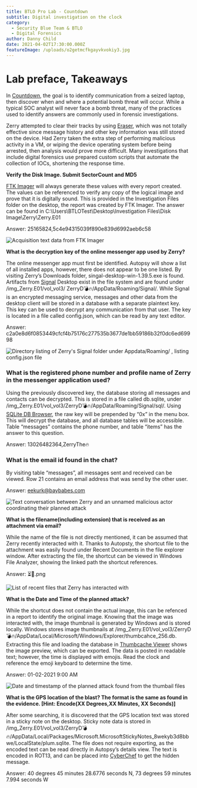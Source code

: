 ```yaml
---
title: BTLO Pro Lab - Countdown
subtitle: Digital investigation on the clock
category:
  - Security Blue Team & BTLO
  - Digital Forensics
author: Danny Child
date: 2021-04-02T17:30:00.000Z
featureImage: /uploads/o2getmcfkgayvkvokiy3.jpg
---
```

# **Lab preface, Takeaways**

In [Countdown](https://blueteamlabs.online/home/investigation/1), the goal is to identify communication from a seized laptop, then discover when and where a potential bomb threat will occur. While a typical SOC analyst will never face a bomb threat, many of the practices used to identify answers are commonly used in forensic investigations.

Zerry attempted to clear their tracks by using [Eraser](https://eraser.heidi.ie/download/), which was not totally effective since message history and other key information was still stored on the device. Had Zerry taken the extra step of performing malicious activity in a VM, or wiping the device operating system before being arrested, then analysis would prove more difficult. Many investigations that include digital forensics use prepared custom scripts that automate the collection of IOCs, shortening the response time.

**Verify the Disk Image. Submit SectorCount and MD5**

[FTK Imager](https://accessdata.com/products-services/forensic-toolkit-ftk/ftkimager) will always generate these values with every report created. The values can be referenced to verify any copy of the logical image and prove that it is digitally sound. This is provided in the Investigation Files folder on the desktop, the report was created by FTK Imager. The answer can be found in C:\Users\BTLOTest\Desktop\Investigation Files\Disk Image\Zerry\Zerry.E01

Answer: 25165824,5c4e94315039f890e839d6992aeb6c58

![Acquisition text data from FTK Imager](/uploads/zerry-image-info.png)

**What is the decryption key of the online messenger app used by Zerry?**

The online messenger app must first be identified. Autopsy will show a list of all installed apps, however, there does not appear to be one listed. By visiting Zerry’s Downloads folder, singal-desktop-win-1.39.5.exe is found. Artifacts from [Signal](https://signal.org/en/) Desktop exist in the file system and are found under /img_Zerry.E01/vol_vol3/ ZerryD💣🔥/AppData/Roaming/Signal/. While Signal is an encrypted messaging service, messages and other data from the desktop client will be stored in a database with a separate plaintext key. This key can be used to decrypt any communication from that user. The key is located in a file called config.json, which can be read by any text editor.

Answer: c2a0e8d6f0853449cfcf4b75176c277535b3677de1bb59186b32f0dc6ed69998

![Directory listing of Zerry's Signal folder under Appdata/Roaming/ , listing config.json file](/uploads/screenshot-2021-03-23-170831.jpg)

### **What is the registered phone number and profile name of Zerry in the messenger application used?**

Using the previously discovered key, the database storing all messages and contacts can be decrypted. This is stored in a file called db.sqlite, under /img_Zerry.E01/vol_vol3/ZerryD💣🔥/AppData/Roaming/Signal/sql/. Using [SQLite DB Browser](https://sqlitebrowser.org/), the raw key will be prepended by “0x” in the menu box. This will decrypt the database, and all database tables will be accessible. Table “messages” contains the phone number, and table “items” has the answer to this question.

Answer: 13026482364,ZerryThe🔥

### **What is the email id found in the chat?**

By visiting table “messages”, all messages sent and received can be viewed. Row 21 contains an email address that was send by the other user.

Answer: eekurk@baybabes.com

![Text conversation between Zerry and an unnamed malicious actor coordinating their planned attack](/uploads/screenshot-2021-03-23-171514.jpg)

**What is the filename(including extension) that is received as an attachment via email?**

While the name of the file is not directly mentioned, it can be assumed that Zerry recently interacted with it. Thanks to Autopsty, the shortcut file to the attachment was easily found under Recent Documents in the file explorer window. After extracting the file, the shortcut can be viewed in Windows File Analyzer, showing the linked path the shortcut references.

Answer: ⏳📅.png

![List of recent files that Zerry has interacted with](/uploads/screenshot-2021-03-23-170329.jpg)

**What is the Date and Time of the planned attack?**

While the shortcut does not contain the actual image, this can be refenced in a report to identify the original image. Knowing that the image was interacted with, the image thumbnail is generated by Windows and is stored locally. Windows stores image thumbnails at /img_Zerry.E01/vol_vol3/ZerryD💣🔥/AppData/Local/Microsoft/Windows/Explorer/thumbcahce_256.db. Extracting this file and loading the database in [Thumbcache Viewer](https://thumbcacheviewer.github.io/) shows the image preview, which can be exported. The data is posted in readable text; however, the time is displayed with emojis. Read the clock and reference the emoji keyboard to determine the time.

Answer: 01-02-2021 9:00 AM

![Date and timestamp of the planned attack found from the thumbail files](/uploads/screenshot-2021-04-02-031714.jpg)

**What is the GPS location of the blast? The format is the same as found in the evidence. \[Hint: Encode(XX Degrees,XX Minutes, XX Seconds)]**

After some searching, it is discovered that the GPS location text was stored in a sticky note on the desktop. Sticky note data is stored in /img_Zerry.E01/vol_vol3/ZerryD💣🔥/AppData/Local/Packages/Microsoft.MicrosoftStickyNotes_8wekyb3d8bbwe/LocalState/plum.sqlite. The file does not require exporting, as the encoded text can be read directly in Autopsy’s details view. The text is encoded in ROT13, and can be placed into [CyberChef](https://gchq.github.io/CyberChef/) to get the hidden message.

Answer: 40 degrees 45 minutes 28.6776 seconds N, 73 degrees 59 minutes 7.994 seconds W